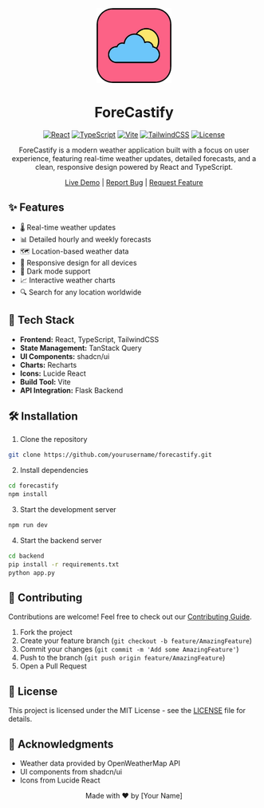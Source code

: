 <div align="center">

<img src="src/assets/forecastify-logo.png" width="150" height="150" alt="ForeCastify Logo"/>

# ForeCastify

[![React](https://img.shields.io/badge/React-18.3.1-61dafb?style=flat&logo=react)](https://reactjs.org/)
[![TypeScript](https://img.shields.io/badge/TypeScript-5.0.0-blue?style=flat&logo=typescript)](https://www.typescriptlang.org/)
[![Vite](https://img.shields.io/badge/Vite-5.0.0-646CFF?style=flat&logo=vite)](https://vitejs.dev/)
[![TailwindCSS](https://img.shields.io/badge/Tailwind_CSS-3.4.0-38B2AC?style=flat&logo=tailwind-css)](https://tailwindcss.com/)
[![License](https://img.shields.io/badge/License-MIT-orange?style=flat)](LICENSE)

ForeCastify is a modern weather application built with a focus on user experience, featuring real-time weather updates, detailed forecasts, and a clean, responsive design powered by React and TypeScript.

[Live Demo](https://run.gptengineer.app/projects/84fb3b43-c258-4034-949e-c2c9a45d527f/improve) | [Report Bug](https://github.com/yourusername/forecastify/issues) | [Request Feature](https://github.com/yourusername/forecastify/issues)

</div>

## ✨ Features

- 🌡️ Real-time weather updates
- 📊 Detailed hourly and weekly forecasts
- 🗺️ Location-based weather data
- 📱 Responsive design for all devices
- 🌙 Dark mode support
- 📈 Interactive weather charts
- 🔍 Search for any location worldwide

## 🚀 Tech Stack

- **Frontend:** React, TypeScript, TailwindCSS
- **State Management:** TanStack Query
- **UI Components:** shadcn/ui
- **Charts:** Recharts
- **Icons:** Lucide React
- **Build Tool:** Vite
- **API Integration:** Flask Backend

## 🛠️ Installation

1. Clone the repository
```bash
git clone https://github.com/yourusername/forecastify.git
```

2. Install dependencies
```bash
cd forecastify
npm install
```

3. Start the development server
```bash
npm run dev
```

4. Start the backend server
```bash
cd backend
pip install -r requirements.txt
python app.py
```

## 🤝 Contributing

Contributions are welcome! Feel free to check out our [Contributing Guide](CONTRIBUTING.md).

1. Fork the project
2. Create your feature branch (`git checkout -b feature/AmazingFeature`)
3. Commit your changes (`git commit -m 'Add some AmazingFeature'`)
4. Push to the branch (`git push origin feature/AmazingFeature`)
5. Open a Pull Request

## 📝 License

This project is licensed under the MIT License - see the [LICENSE](LICENSE) file for details.

## 🙏 Acknowledgments

- Weather data provided by OpenWeatherMap API
- UI components from shadcn/ui
- Icons from Lucide React

<div align="center">

Made with ❤️ by [Your Name]

</div>
